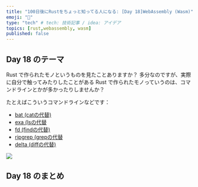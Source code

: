 ```yaml
---
title: "100日後にRustをちょっと知ってる人になる: [Day 18]WebAssembly (Wasm)"
emoji: "🦀"
type: "tech" # tech: 技術記事 / idea: アイデア
topics: [rust,webassembly, wasm]
published: false
---
```

## Day 18 のテーマ

Rust で作られたモノというものを見たことありますか？
多分なのですが、実際に自分で触ってみたりしたことがある Rust で作られたモノっていうのは、コマンドラインとかが多かったりしませんか？

たとえばこういうコマンドラインなどです：

- [bat (catの代替)](https://github.com/sharkdp/bat)
- [exa (lsの代替](https://github.com/ogham/exa)
- [fd (findの代替)](https://github.com/sharkdp/fd)
- [ripgrep (grepの代替](https://github.com/BurntSushi/ripgrep)
- [delta (diffの代替)](https://github.com/dandavison/delta)



![](https://storage.googleapis.com/zenn-user-upload/a21d84ae3e5d-20220909.png)

## Day 18 のまとめ
